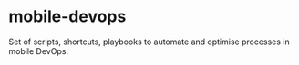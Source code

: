 # mobile-devops
Set of scripts, shortcuts, playbooks to automate and optimise processes in mobile DevOps.
